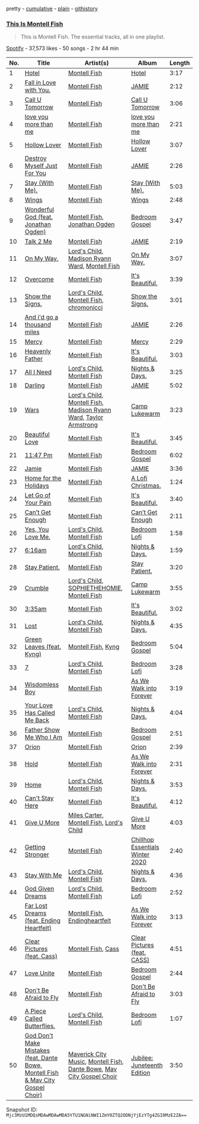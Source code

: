 pretty - [cumulative](/playlists/cumulative/37i9dQZF1DZ06evO3acIik.md) - [plain](/playlists/plain/37i9dQZF1DZ06evO3acIik) - [githistory](https://github.githistory.xyz/mackorone/spotify-playlist-archive/blob/main/playlists/plain/37i9dQZF1DZ06evO3acIik)

### [This Is Montell Fish](https://open.spotify.com/playlist/37i9dQZF1DZ06evO3acIik)

> This is Montell Fish\. The essential tracks, all in one playlist.

[Spotify](https://open.spotify.com/user/spotify) - 37,573 likes - 50 songs - 2 hr 44 min

| No. | Title | Artist(s) | Album | Length |
|---|---|---|---|---|
| 1 | [Hotel](https://open.spotify.com/track/0JzG1wJuB4v9UPkSE7LMXi) | [Montell Fish](https://open.spotify.com/artist/5nvWOyAkfNgVLKESq4fOj2) | [Hotel](https://open.spotify.com/album/0ykf7jcx3yY49RpkIO1byF) | 3:17 |
| 2 | [Fall in Love with You.](https://open.spotify.com/track/4kJT7Yj6Za01KfKHjb7mZE) | [Montell Fish](https://open.spotify.com/artist/5nvWOyAkfNgVLKESq4fOj2) | [JAMIE](https://open.spotify.com/album/4StdgB0YaIYLGhhXBLuoWl) | 2:12 |
| 3 | [Call U Tomorrow](https://open.spotify.com/track/1kPee0zC6xh3DT1mlG5a82) | [Montell Fish](https://open.spotify.com/artist/5nvWOyAkfNgVLKESq4fOj2) | [Call U Tomorrow](https://open.spotify.com/album/7pdP0BWJ8Faz6ZbWb3UCGc) | 3:06 |
| 4 | [love you more than me](https://open.spotify.com/track/3jc0jdopFsv3dYz5uo8OCr) | [Montell Fish](https://open.spotify.com/artist/5nvWOyAkfNgVLKESq4fOj2) | [love you more than me](https://open.spotify.com/album/5iA8uhhLMIfh8CUu6sJWd6) | 2:21 |
| 5 | [Hollow Lover](https://open.spotify.com/track/0wqfPpcKewaI7muAVNzo2x) | [Montell Fish](https://open.spotify.com/artist/5nvWOyAkfNgVLKESq4fOj2) | [Hollow Lover](https://open.spotify.com/album/6oU83NRccLBCqr1JI92MLi) | 3:07 |
| 6 | [Destroy Myself Just For You](https://open.spotify.com/track/40Fmr4mXhz4PtrMAPTnoXB) | [Montell Fish](https://open.spotify.com/artist/5nvWOyAkfNgVLKESq4fOj2) | [JAMIE](https://open.spotify.com/album/4StdgB0YaIYLGhhXBLuoWl) | 2:26 |
| 7 | [Stay \(With Me\).](https://open.spotify.com/track/1lYF2cFAjKU8DG6FfGU4CE) | [Montell Fish](https://open.spotify.com/artist/5nvWOyAkfNgVLKESq4fOj2) | [Stay \(With Me\).](https://open.spotify.com/album/2UOdVuBqu1UQA9EXWGQNeE) | 5:03 |
| 8 | [Wings](https://open.spotify.com/track/3JnSE5L6NV0W22ZcSJLrBs) | [Montell Fish](https://open.spotify.com/artist/5nvWOyAkfNgVLKESq4fOj2) | [Wings](https://open.spotify.com/album/6aAPVuhruUUOmdW4VXsT7t) | 2:48 |
| 9 | [Wonderful God \(feat\. Jonathan Ogden\)](https://open.spotify.com/track/6DRTaqEscCrnhsrjR69wnN) | [Montell Fish](https://open.spotify.com/artist/5nvWOyAkfNgVLKESq4fOj2), [Jonathan Ogden](https://open.spotify.com/artist/2Q1d40J0u4IWGg4oZNPBZ7) | [Bedroom Gospel](https://open.spotify.com/album/17OvPOdUGOGawt0dhZa9Uk) | 3:47 |
| 10 | [Talk 2 Me](https://open.spotify.com/track/6pPLhloHxLWiMlAT5Xn1gw) | [Montell Fish](https://open.spotify.com/artist/5nvWOyAkfNgVLKESq4fOj2) | [JAMIE](https://open.spotify.com/album/4StdgB0YaIYLGhhXBLuoWl) | 2:19 |
| 11 | [On My Way.](https://open.spotify.com/track/0pNhg9ZtLhBGpKiqpH3X6S) | [Lord's Child](https://open.spotify.com/artist/14EkDZQXCL0J9CpQ1tKIKC), [Madison Ryann Ward](https://open.spotify.com/artist/6eAUAR4N9NOpirukqdIzVI), [Montell Fish](https://open.spotify.com/artist/5nvWOyAkfNgVLKESq4fOj2) | [On My Way.](https://open.spotify.com/album/3YrxGk5ThUcnjsDiTdLZST) | 3:07 |
| 12 | [Overcome](https://open.spotify.com/track/5cWbehuvJ9ebvE7RsTUBRz) | [Montell Fish](https://open.spotify.com/artist/5nvWOyAkfNgVLKESq4fOj2) | [It's Beautiful.](https://open.spotify.com/album/0khCz22f39wIV6FcizFYIo) | 3:39 |
| 13 | [Show the Signs.](https://open.spotify.com/track/4I5dVjz3Uwqmgb4Wzmupn6) | [Lord's Child](https://open.spotify.com/artist/14EkDZQXCL0J9CpQ1tKIKC), [Montell Fish](https://open.spotify.com/artist/5nvWOyAkfNgVLKESq4fOj2), [chromonicci](https://open.spotify.com/artist/746nA9NSKsqBDRk343UtkE) | [Show the Signs.](https://open.spotify.com/album/1oc8h9nIQClaRvwaEpeSvl) | 3:01 |
| 14 | [And i'd go a thousand miles](https://open.spotify.com/track/4XAAxqgd94HLvDQWc0EkDa) | [Montell Fish](https://open.spotify.com/artist/5nvWOyAkfNgVLKESq4fOj2) | [JAMIE](https://open.spotify.com/album/4StdgB0YaIYLGhhXBLuoWl) | 2:26 |
| 15 | [Mercy](https://open.spotify.com/track/2jBRks9u41rAywLxQjcdYt) | [Montell Fish](https://open.spotify.com/artist/5nvWOyAkfNgVLKESq4fOj2) | [Mercy](https://open.spotify.com/album/2zSiFSrqjSoZsXdxzOjQtY) | 2:29 |
| 16 | [Heavenly Father](https://open.spotify.com/track/5jEaWxWsplfntFOBaywhcC) | [Montell Fish](https://open.spotify.com/artist/5nvWOyAkfNgVLKESq4fOj2) | [It's Beautiful.](https://open.spotify.com/album/0khCz22f39wIV6FcizFYIo) | 3:03 |
| 17 | [All I Need](https://open.spotify.com/track/0GQPdbDdcBCO8MUY8YKluB) | [Lord's Child](https://open.spotify.com/artist/14EkDZQXCL0J9CpQ1tKIKC), [Montell Fish](https://open.spotify.com/artist/5nvWOyAkfNgVLKESq4fOj2) | [Nights & Days.](https://open.spotify.com/album/13G65Pa4a3yM8pfN8wLrH3) | 3:25 |
| 18 | [Darling](https://open.spotify.com/track/6UpgMTjhFiKV3Sk0emuqDz) | [Montell Fish](https://open.spotify.com/artist/5nvWOyAkfNgVLKESq4fOj2) | [JAMIE](https://open.spotify.com/album/4StdgB0YaIYLGhhXBLuoWl) | 5:02 |
| 19 | [Wars](https://open.spotify.com/track/0NzDCZypxqXxgcGQ4rkJRG) | [Lord's Child](https://open.spotify.com/artist/14EkDZQXCL0J9CpQ1tKIKC), [Montell Fish](https://open.spotify.com/artist/5nvWOyAkfNgVLKESq4fOj2), [Madison Ryann Ward](https://open.spotify.com/artist/6eAUAR4N9NOpirukqdIzVI), [Taylor Armstrong](https://open.spotify.com/artist/3CVk2LzA3zH6FBAXuPbnhc) | [Camp Lukewarm](https://open.spotify.com/album/1ojRsIYi1rLdiFpSKNtEBp) | 3:23 |
| 20 | [Beautiful Love](https://open.spotify.com/track/6mT8nJsctIeHQCo6zgtpdW) | [Montell Fish](https://open.spotify.com/artist/5nvWOyAkfNgVLKESq4fOj2) | [It's Beautiful.](https://open.spotify.com/album/0khCz22f39wIV6FcizFYIo) | 3:45 |
| 21 | [11:47 Pm](https://open.spotify.com/track/3EErEHQtBFXY7LTiRqqB4a) | [Montell Fish](https://open.spotify.com/artist/5nvWOyAkfNgVLKESq4fOj2) | [Bedroom Gospel](https://open.spotify.com/album/17OvPOdUGOGawt0dhZa9Uk) | 6:02 |
| 22 | [Jamie](https://open.spotify.com/track/5B6OqIgm8mDWKkHV29Qnr9) | [Montell Fish](https://open.spotify.com/artist/5nvWOyAkfNgVLKESq4fOj2) | [JAMIE](https://open.spotify.com/album/4StdgB0YaIYLGhhXBLuoWl) | 3:36 |
| 23 | [Home for the Holidays](https://open.spotify.com/track/7yrfKopuTvSnedT9sfcG74) | [Montell Fish](https://open.spotify.com/artist/5nvWOyAkfNgVLKESq4fOj2) | [A Lofi Christmas.](https://open.spotify.com/album/18o8Xw3IFfjR6IoLsoY8xO) | 1:24 |
| 24 | [Let Go of Your Pain](https://open.spotify.com/track/4s6nmgS7txLnFJskJ2dtu3) | [Montell Fish](https://open.spotify.com/artist/5nvWOyAkfNgVLKESq4fOj2) | [It's Beautiful.](https://open.spotify.com/album/0khCz22f39wIV6FcizFYIo) | 3:40 |
| 25 | [Can’t Get Enough](https://open.spotify.com/track/6zp8BWzu4dzuygZTVf5H2H) | [Montell Fish](https://open.spotify.com/artist/5nvWOyAkfNgVLKESq4fOj2) | [Can’t Get Enough](https://open.spotify.com/album/474MpKHvn3W8j2E9x3qEfu) | 2:11 |
| 26 | [Yes, You Love Me.](https://open.spotify.com/track/0Aj3GRorN6QAFwwZlqXz6T) | [Lord's Child](https://open.spotify.com/artist/14EkDZQXCL0J9CpQ1tKIKC), [Montell Fish](https://open.spotify.com/artist/5nvWOyAkfNgVLKESq4fOj2) | [Bedroom Lofi](https://open.spotify.com/album/6zvGIAgWSOkS1w8F4C42Mi) | 1:58 |
| 27 | [6:16am](https://open.spotify.com/track/5pTb9i96sgct5x6jyjwhrM) | [Lord's Child](https://open.spotify.com/artist/14EkDZQXCL0J9CpQ1tKIKC), [Montell Fish](https://open.spotify.com/artist/5nvWOyAkfNgVLKESq4fOj2) | [Nights & Days.](https://open.spotify.com/album/13G65Pa4a3yM8pfN8wLrH3) | 1:59 |
| 28 | [Stay Patient.](https://open.spotify.com/track/7uvbamNsiIOUsw2QJf1BQ1) | [Montell Fish](https://open.spotify.com/artist/5nvWOyAkfNgVLKESq4fOj2) | [Stay Patient.](https://open.spotify.com/album/2XhxedyLppu92AMi3038ES) | 3:20 |
| 29 | [Crumble](https://open.spotify.com/track/0Gji3Cm4mRFYvXXtX82klr) | [Lord's Child](https://open.spotify.com/artist/14EkDZQXCL0J9CpQ1tKIKC), [SOPHIETHEHOMIE](https://open.spotify.com/artist/1FiNaCwPk9tRjTH4gCqsWh), [Montell Fish](https://open.spotify.com/artist/5nvWOyAkfNgVLKESq4fOj2) | [Camp Lukewarm](https://open.spotify.com/album/1ojRsIYi1rLdiFpSKNtEBp) | 3:55 |
| 30 | [3:35am](https://open.spotify.com/track/3YAATSyfadxYQ3AKxzeDt2) | [Montell Fish](https://open.spotify.com/artist/5nvWOyAkfNgVLKESq4fOj2) | [It's Beautiful.](https://open.spotify.com/album/0khCz22f39wIV6FcizFYIo) | 3:02 |
| 31 | [Lost](https://open.spotify.com/track/1p0krUFuFcLI9PugCfMTO9) | [Lord's Child](https://open.spotify.com/artist/14EkDZQXCL0J9CpQ1tKIKC), [Montell Fish](https://open.spotify.com/artist/5nvWOyAkfNgVLKESq4fOj2) | [Nights & Days.](https://open.spotify.com/album/13G65Pa4a3yM8pfN8wLrH3) | 4:35 |
| 32 | [Green Leaves \(feat\. Kyng\)](https://open.spotify.com/track/51hUaBDS30iiC4iQJlpBnN) | [Montell Fish](https://open.spotify.com/artist/5nvWOyAkfNgVLKESq4fOj2), [Kyng](https://open.spotify.com/artist/1agj720VcWDnnT6y7SMbLI) | [Bedroom Gospel](https://open.spotify.com/album/17OvPOdUGOGawt0dhZa9Uk) | 5:04 |
| 33 | [7](https://open.spotify.com/track/1601rgnttKbCiKaV83nY8K) | [Lord's Child](https://open.spotify.com/artist/14EkDZQXCL0J9CpQ1tKIKC), [Montell Fish](https://open.spotify.com/artist/5nvWOyAkfNgVLKESq4fOj2) | [Bedroom Lofi](https://open.spotify.com/album/6zvGIAgWSOkS1w8F4C42Mi) | 3:28 |
| 34 | [Wisdomless Boy](https://open.spotify.com/track/1LATTtzqNO4o9MDxEbl2nC) | [Montell Fish](https://open.spotify.com/artist/5nvWOyAkfNgVLKESq4fOj2) | [As We Walk into Forever](https://open.spotify.com/album/0aPre0n3wWL8Ha8hd7E7YB) | 3:19 |
| 35 | [Your Love Has Called Me Back](https://open.spotify.com/track/0ObkGoEBWzsWHvO9AcxptJ) | [Lord's Child](https://open.spotify.com/artist/14EkDZQXCL0J9CpQ1tKIKC), [Montell Fish](https://open.spotify.com/artist/5nvWOyAkfNgVLKESq4fOj2) | [Nights & Days.](https://open.spotify.com/album/13G65Pa4a3yM8pfN8wLrH3) | 4:04 |
| 36 | [Father Show Me Who I Am](https://open.spotify.com/track/3I9aCqv0W12kaHrwByZ2gD) | [Montell Fish](https://open.spotify.com/artist/5nvWOyAkfNgVLKESq4fOj2) | [Bedroom Gospel](https://open.spotify.com/album/17OvPOdUGOGawt0dhZa9Uk) | 2:51 |
| 37 | [Orion](https://open.spotify.com/track/1Wpe4HpXyWvH8xSYogXOWY) | [Montell Fish](https://open.spotify.com/artist/5nvWOyAkfNgVLKESq4fOj2) | [Orion](https://open.spotify.com/album/1UAMrB661EhrxLbdxo1juW) | 2:39 |
| 38 | [Hold](https://open.spotify.com/track/0trbXeevXt7Zle6TZ0aLni) | [Montell Fish](https://open.spotify.com/artist/5nvWOyAkfNgVLKESq4fOj2) | [As We Walk into Forever](https://open.spotify.com/album/0aPre0n3wWL8Ha8hd7E7YB) | 2:31 |
| 39 | [Home](https://open.spotify.com/track/2xWxHd24lHBTnjl7SnbXB0) | [Lord's Child](https://open.spotify.com/artist/14EkDZQXCL0J9CpQ1tKIKC), [Montell Fish](https://open.spotify.com/artist/5nvWOyAkfNgVLKESq4fOj2) | [Nights & Days.](https://open.spotify.com/album/13G65Pa4a3yM8pfN8wLrH3) | 3:53 |
| 40 | [Can't Stay Here](https://open.spotify.com/track/32CnxcVBteDL2SsnxW0HSs) | [Montell Fish](https://open.spotify.com/artist/5nvWOyAkfNgVLKESq4fOj2) | [It's Beautiful.](https://open.spotify.com/album/0khCz22f39wIV6FcizFYIo) | 4:12 |
| 41 | [Give U More](https://open.spotify.com/track/3nuaFEZqXgCiE283Qy4T6E) | [Miles Carter](https://open.spotify.com/artist/4Jm580nuipYFdlgljTftY7), [Montell Fish](https://open.spotify.com/artist/5nvWOyAkfNgVLKESq4fOj2), [Lord's Child](https://open.spotify.com/artist/14EkDZQXCL0J9CpQ1tKIKC) | [Give U More](https://open.spotify.com/album/7rTh8hgSYgC0bEO4UTIbFF) | 4:03 |
| 42 | [Getting Stronger](https://open.spotify.com/track/2RNUP450GqkdTQvnSDo8zO) | [Montell Fish](https://open.spotify.com/artist/5nvWOyAkfNgVLKESq4fOj2) | [Chillhop Essentials Winter 2020](https://open.spotify.com/album/2tawQhSOBEJ4MQm1ZN6knB) | 2:40 |
| 43 | [Stay With Me](https://open.spotify.com/track/2rNn1oM0VdMHIGN5YmPDmf) | [Lord's Child](https://open.spotify.com/artist/14EkDZQXCL0J9CpQ1tKIKC), [Montell Fish](https://open.spotify.com/artist/5nvWOyAkfNgVLKESq4fOj2) | [Nights & Days.](https://open.spotify.com/album/13G65Pa4a3yM8pfN8wLrH3) | 4:36 |
| 44 | [God Given Dreams](https://open.spotify.com/track/15gmFPuXOMZV7l1Afj0JMM) | [Lord's Child](https://open.spotify.com/artist/14EkDZQXCL0J9CpQ1tKIKC), [Montell Fish](https://open.spotify.com/artist/5nvWOyAkfNgVLKESq4fOj2) | [Bedroom Lofi](https://open.spotify.com/album/6zvGIAgWSOkS1w8F4C42Mi) | 2:52 |
| 45 | [Far Lost Dreams \(feat\. Ending Heartfelt\)](https://open.spotify.com/track/6o2MGg17PBy117GKxWge7l) | [Montell Fish](https://open.spotify.com/artist/5nvWOyAkfNgVLKESq4fOj2), [Endingheartfelt](https://open.spotify.com/artist/7dW4V9pXNG2zSqNjb5I0wP) | [As We Walk into Forever](https://open.spotify.com/album/0aPre0n3wWL8Ha8hd7E7YB) | 3:13 |
| 46 | [Clear Pictures \(feat\. Cass\)](https://open.spotify.com/track/0UZoBphVmcvmTZKSN8sHs9) | [Montell Fish](https://open.spotify.com/artist/5nvWOyAkfNgVLKESq4fOj2), [Cass](https://open.spotify.com/artist/289ZzHonEANcXbHiyHV0sn) | [Clear Pictures \(feat\. CASS\)](https://open.spotify.com/album/2cF02UOWFfXNOt1X3mp0vq) | 4:51 |
| 47 | [Love Unite](https://open.spotify.com/track/4ixb2UjT4Yu5CRHNXHHSdK) | [Montell Fish](https://open.spotify.com/artist/5nvWOyAkfNgVLKESq4fOj2) | [Bedroom Gospel](https://open.spotify.com/album/17OvPOdUGOGawt0dhZa9Uk) | 2:44 |
| 48 | [Don't Be Afraid to Fly](https://open.spotify.com/track/54cthKyZakydPsIydH8PI5) | [Montell Fish](https://open.spotify.com/artist/5nvWOyAkfNgVLKESq4fOj2) | [Don't Be Afraid to Fly](https://open.spotify.com/album/5fvi8Ak4JKHq3O49Dz1011) | 3:03 |
| 49 | [A Piece Called Butterflies.](https://open.spotify.com/track/1yqtrIUcRBXHOXPrHRcbjh) | [Lord's Child](https://open.spotify.com/artist/14EkDZQXCL0J9CpQ1tKIKC), [Montell Fish](https://open.spotify.com/artist/5nvWOyAkfNgVLKESq4fOj2) | [Bedroom Lofi](https://open.spotify.com/album/6zvGIAgWSOkS1w8F4C42Mi) | 1:07 |
| 50 | [God Don't Make Mistakes \(feat\. Dante Bowe, Montell Fish & Mav City Gospel Choir\)](https://open.spotify.com/track/7Gm5qTbZOdsCDdRohqoFVB) | [Maverick City Music](https://open.spotify.com/artist/58r1rB5t3VF5X6yXGPequV), [Montell Fish](https://open.spotify.com/artist/5nvWOyAkfNgVLKESq4fOj2), [Dante Bowe](https://open.spotify.com/artist/60JjUCBeLsuJ95WFvqFiFz), [Mav City Gospel Choir](https://open.spotify.com/artist/4h77nHXzQBpUySMOwo5UgD) | [Jubilee: Juneteenth Edition](https://open.spotify.com/album/6wjcKFIUSu5mz1CcN7CcZH) | 3:50 |

Snapshot ID: `Mjc3MzU1MDQsMDAwMDAwMDA5YTU1NGNiNWI1ZmY0ZTQ2ODNjYjEzYTg4ZGI0MzE2ZA==`
